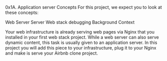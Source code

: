 0x1A. Application server
Concepts
For this project, we expect you to look at these concepts:

Web Server
Server
Web stack debugging
Background Context


Your web infrastructure is already serving web pages via Nginx that you installed in your first web stack project. While a web server can also serve dynamic content, this task is usually given to an application server. In this project you will add this piece to your infrastructure, plug it to your Nginx and make is serve your Airbnb clone project.

